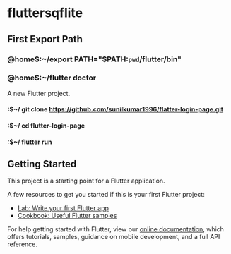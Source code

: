 # fluttersqflite

## First Export Path
### @home$:~/export PATH="$PATH:`pwd`/flutter/bin"

### @home$:~/flutter doctor
A new Flutter project.

#### :$~/ git clone https://github.com/sunilkumar1996/flatter-login-page.git

#### :$~/ cd flutter-login-page

#### :$~/ flutter run 

## Getting Started

This project is a starting point for a Flutter application.

A few resources to get you started if this is your first Flutter project:

- [Lab: Write your first Flutter app](https://flutter.dev/docs/get-started/codelab)
- [Cookbook: Useful Flutter samples](https://flutter.dev/docs/cookbook)

For help getting started with Flutter, view our
[online documentation](https://flutter.dev/docs), which offers tutorials,
samples, guidance on mobile development, and a full API reference.
